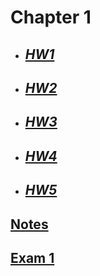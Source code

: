 # **Chapter 1**

- ## [***HW1***](/MATH18/CH1/HW1)
- ## [***HW2***](/MATH18/CH1/HW2)
- ## [***HW3***](/MATH18/CH1/HW3)
- ## [***HW4***](/MATH18/CH1/HW4)
- ## [***HW5***](/MATH18/CH1/HW5)<br>

## [**Notes**](/MATH18/CH1/CH1notes)
## [**Exam 1**](/MATH18/CH1/CH1exam)
